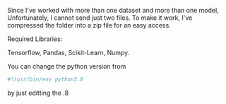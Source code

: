 Since I've worked with more than one dataset and more than one model,
Unfortunately, I cannot send just two files. To make it work, I've compressed the
folder into a zip file for an easy access.

Required Libraries:

Tensorflow,
Pandas,
Scikit-Learn,
Numpy.

You can change the python version from
```bash
#!/usr/bin/env python3.8
```

by just editting the .8
